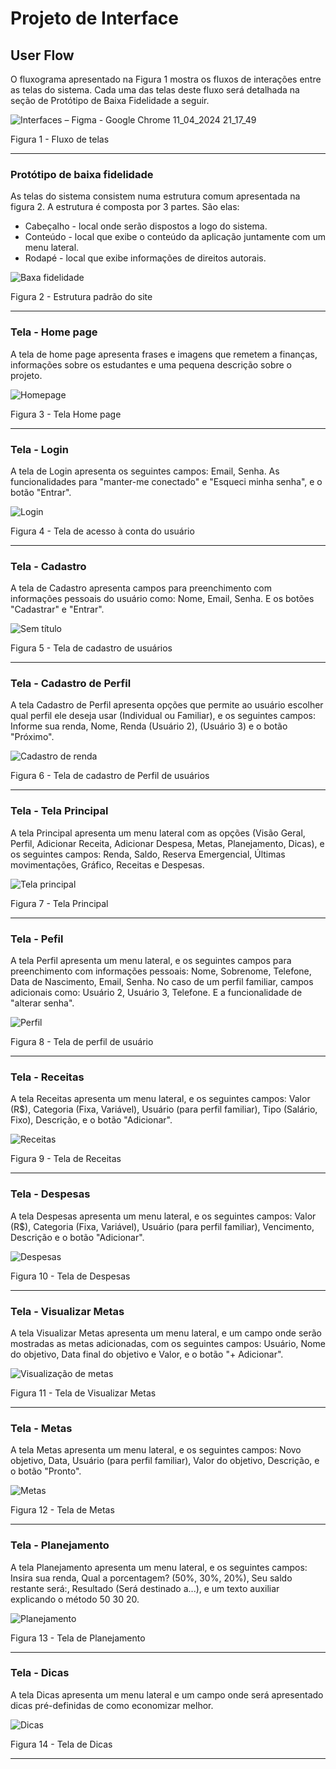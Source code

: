 
# Projeto de Interface

## User Flow

O fluxograma apresentado na Figura 1 mostra os fluxos de interações entre as telas do sistema. Cada uma das telas deste fluxo será detalhada na seção de Protótipo de Baixa Fidelidade a seguir.

![Interfaces – Figma - Google Chrome 11_04_2024 21_17_49](https://github.com/ICEI-PUC-Minas-PMV-ADS/pmv-ads-2024-1-e1-proj-web-t1-pmv-ads-2024-1-e1-projequilfinanc/assets/161634139/43a18f1e-0ef9-4b6e-9eef-11886b1d79ad)


Figura 1 - Fluxo de telas
<hr>

### Protótipo de baixa fidelidade

As telas do sistema consistem numa estrutura comum apresentada na figura 2. A estrutura é composta por 3 partes. São elas:

 - Cabeçalho - local onde serão dispostos a logo do sistema.
 - Conteúdo - local que exibe o conteúdo da aplicação juntamente com um menu lateral.
 - Rodapé - local que exibe informações de direitos autorais.
   
![Baxa fidelidade](https://github.com/ICEI-PUC-Minas-PMV-ADS/pmv-ads-2024-1-e1-proj-web-t1-pmv-ads-2024-1-e1-projequilfinanc/assets/161634139/c1c3bc8a-b946-4bae-a415-7666bf65943f)


Figura 2 - Estrutura padrão do site
<hr>


### Tela - Home page

A tela de home page apresenta frases e imagens que remetem a finanças, informações sobre os estudantes e uma pequena descrição sobre o projeto.

![Homepage](https://github.com/ICEI-PUC-Minas-PMV-ADS/pmv-ads-2024-1-e1-proj-web-t1-pmv-ads-2024-1-e1-projequilfinanc/assets/161634139/b316acc4-abaa-4f13-94f8-edeb87ef7172)

Figura 3 - Tela Home page
<hr>


### Tela - Login

A tela de Login apresenta os seguintes campos: Email, Senha. As funcionalidades para "manter-me
conectado" e "Esqueci minha senha", e o botão "Entrar".

![Login](https://github.com/ICEI-PUC-Minas-PMV-ADS/pmv-ads-2024-1-e1-proj-web-t1-pmv-ads-2024-1-e1-projequilfinanc/assets/161634139/6bb1ed8e-8631-436f-892e-918a0efcd756)

Figura 4 - Tela de acesso à conta do usuário
<hr>


### Tela - Cadastro

 A tela de Cadastro apresenta campos para preenchimento com informações pessoais do usuário como: Nome, Email, Senha. E os botões "Cadastrar" e "Entrar".
 
![Sem título](https://github.com/ICEI-PUC-Minas-PMV-ADS/pmv-ads-2024-1-e1-proj-web-t1-pmv-ads-2024-1-e1-projequilfinanc/assets/161634139/c9cb2a35-4c55-44bb-8394-23cf9e211c53)


 Figura 5 - Tela de cadastro de usuários
<hr>
 
 
 ### Tela - Cadastro de Perfil
 
 A tela Cadastro de Perfil apresenta opções que permite ao usuário escolher qual perfil ele deseja usar (Individual ou Familiar),  e os seguintes campos: Informe sua renda, Nome, Renda (Usuário 2), (Usuário 3) e o botão "Próximo".
 
![Cadastro de renda](https://github.com/ICEI-PUC-Minas-PMV-ADS/pmv-ads-2024-1-e1-proj-web-t1-pmv-ads-2024-1-e1-projequilfinanc/assets/161634139/ffb83f19-3019-4493-8c55-8017cbea66cc)

 Figura 6 - Tela de cadastro de Perfil de usuários
<hr>
 

 ### Tela - Tela Principal
 
 A tela Principal apresenta um menu lateral com as opções (Visão Geral, Perfil, Adicionar Receita, Adicionar Despesa, Metas,  Planejamento, Dicas), e os seguintes campos: Renda, Saldo, Reserva Emergencial, Últimas movimentações, Gráfico, Receitas e Despesas.
 
![Tela principal](https://github.com/ICEI-PUC-Minas-PMV-ADS/pmv-ads-2024-1-e1-proj-web-t1-pmv-ads-2024-1-e1-projequilfinanc/assets/161634139/477080c9-fb0c-455c-9766-dea8e68adba1)

  Figura 7 - Tela Principal
  <hr>

### Tela - Pefil

A tela Perfil apresenta um menu lateral, e os seguintes campos para preenchimento com informações pessoais: Nome, Sobrenome, Telefone, Data de Nascimento, Email, Senha. No caso de um perfil familiar, campos adicionais como: Usuário 2, Usuário 3, Telefone. E a funcionalidade de "alterar senha".

![Perfil](https://github.com/ICEI-PUC-Minas-PMV-ADS/pmv-ads-2024-1-e1-proj-web-t1-pmv-ads-2024-1-e1-projequilfinanc/assets/161634139/4d2a6947-592f-410e-8b28-e80fdb14b90d)


 Figura 8 - Tela de perfil de usuário
<hr>
 

### Tela - Receitas

A tela Receitas apresenta um menu lateral, e os seguintes campos: Valor (R$), Categoria (Fixa, Variável), Usuário (para perfil familiar), Tipo (Salário, Fixo), Descrição, e o botão "Adicionar".

![Receitas](https://github.com/ICEI-PUC-Minas-PMV-ADS/pmv-ads-2024-1-e1-proj-web-t1-pmv-ads-2024-1-e1-projequilfinanc/assets/161634139/998e04b3-94b0-4aeb-b364-0e308751c203)


Figura 9 - Tela de Receitas 
<hr>

### Tela - Despesas 

A tela Despesas apresenta um menu lateral, e os seguintes campos: Valor (R$), Categoria (Fixa, Variável), Usuário (para perfil familiar), Vencimento, Descrição e o botão "Adicionar".

![Despesas](https://github.com/ICEI-PUC-Minas-PMV-ADS/pmv-ads-2024-1-e1-proj-web-t1-pmv-ads-2024-1-e1-projequilfinanc/assets/161634139/768d2c8c-687c-4b13-ae69-b73eade18b2a)


Figura 10 - Tela de Despesas
<hr>

### Tela - Visualizar Metas 

A tela Visualizar Metas apresenta um menu lateral, e um campo onde serão mostradas as metas adicionadas, com os seguintes campos: Usuário, Nome do objetivo, Data final do objetivo e Valor, e o botão "+ Adicionar".

![Visualização de metas](https://github.com/ICEI-PUC-Minas-PMV-ADS/pmv-ads-2024-1-e1-proj-web-t1-pmv-ads-2024-1-e1-projequilfinanc/assets/161634139/3e5919c2-e75c-4f4f-a3a4-a21673310894)


Figura 11 - Tela de Visualizar Metas
<hr>

### Tela - Metas

A tela Metas apresenta um menu lateral, e os seguintes campos: Novo objetivo, Data, Usuário (para perfil familiar), Valor do objetivo, Descrição, e o botão "Pronto".

![Metas](https://github.com/ICEI-PUC-Minas-PMV-ADS/pmv-ads-2024-1-e1-proj-web-t1-pmv-ads-2024-1-e1-projequilfinanc/assets/161634139/9cf1324f-8054-4c9a-8e3b-6748c91f72eb)


Figura 12 - Tela de Metas
<hr>


### Tela - Planejamento

A tela Planejamento apresenta um menu lateral, e os seguintes campos: Insira sua renda, Qual a porcentagem? (50%, 30%, 20%), Seu saldo restante será:, Resultado (Será destinado a...), e um texto auxiliar explicando o método 50 30 20.

![Planejamento](https://github.com/ICEI-PUC-Minas-PMV-ADS/pmv-ads-2024-1-e1-proj-web-t1-pmv-ads-2024-1-e1-projequilfinanc/assets/161634139/74204da9-0669-4769-9e6e-1e3619689b2c)

Figura 13 - Tela de Planejamento
<hr>


### Tela - Dicas

A tela Dicas apresenta um menu lateral e um campo onde será apresentado dicas pré-definidas de como economizar melhor.

![Dicas](https://github.com/ICEI-PUC-Minas-PMV-ADS/pmv-ads-2024-1-e1-proj-web-t1-pmv-ads-2024-1-e1-projequilfinanc/assets/161634139/1955ea3d-af58-46b6-a505-d1ba74d16285)


Figura 14 - Tela de Dicas
<hr>



